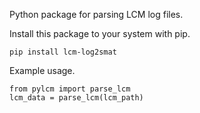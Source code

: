 Python package for parsing LCM log files.

Install this package to your system with pip.
```
pip install lcm-log2smat
```

Example usage.
```
from pylcm import parse_lcm
lcm_data = parse_lcm(lcm_path)
```
